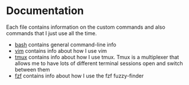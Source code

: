 Documentation
=============
Each file contains information on the custom commands and also commands that I
just use all the time.
- [bash](bash.md) contains general command-line info
- [vim](vim.md) contains info about how I use vim
- [tmux](tmux.md) contains info about how I use tmux. Tmux is a multiplexer
  that allows me to have lots of different terminal sessions open and switch
  between them
- [fzf](fzf.md) contains info about how I use the fzf fuzzy-finder
